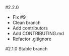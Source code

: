#2.2.0
+ Fix #9
+ Clean branch
+ Add contributors
+ Add CONTRIBUTING.md
+ Refactor .gitignore

#2.1.0
Stable branch
